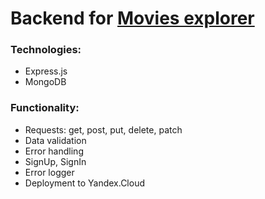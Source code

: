 # Backend for [Movies explorer](https://github.com/MashaRakitskaya/movies-explorer-frontend)

### Technologies:
* Express.js
* MongoDB

### Functionality:
* Requests: get, post, put, delete, patch
* Data validation
* Error handling
* SignUp, SignIn
* Error logger
* Deployment to Yandex.Cloud
